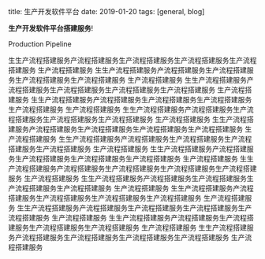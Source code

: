 title: 生产开发软件平台
date: 2019-01-20
tags: [general, blog]

**生产开发软件平台搭建服务**!


Production Pipeline


生生产流程搭建服务产流程搭建服务生产流程搭建服务生产流程搭建服务生产流程搭建服务
生产流程搭建服务
生生产流程搭建服务产流程搭建服务生产流程搭建服务生产流程搭建服务生产流程搭建服务
生产流程搭建服务
生生产流程搭建服务产流程搭建服务生产流程搭建服务生产流程搭建服务生产流程搭建服务
生产流程搭建服务
生生产流程搭建服务产流程搭建服务生产流程搭建服务生产流程搭建服务生产流程搭建服务
生产流程搭建服务
生生产流程搭建服务产流程搭建服务生产流程搭建服务生产流程搭建服务生产流程搭建服务
生产流程搭建服务
生生产流程搭建服务产流程搭建服务生产流程搭建服务生产流程搭建服务生产流程搭建服务
生产流程搭建服务
生生产流程搭建服务产流程搭建服务生产流程搭建服务生产流程搭建服务生产流程搭建服务
生产流程搭建服务
生生产流程搭建服务产流程搭建服务生产流程搭建服务生产流程搭建服务生产流程搭建服务
生产流程搭建服务
生生产流程搭建服务产流程搭建服务生产流程搭建服务生产流程搭建服务生产流程搭建服务
生产流程搭建服务
生生产流程搭建服务产流程搭建服务生产流程搭建服务生产流程搭建服务生产流程搭建服务
生产流程搭建服务
生生产流程搭建服务产流程搭建服务生产流程搭建服务生产流程搭建服务生产流程搭建服务
生产流程搭建服务
生生产流程搭建服务产流程搭建服务生产流程搭建服务生产流程搭建服务生产流程搭建服务
生产流程搭建服务
生生产流程搭建服务产流程搭建服务生产流程搭建服务生产流程搭建服务生产流程搭建服务
生产流程搭建服务
生生产流程搭建服务产流程搭建服务生产流程搭建服务生产流程搭建服务生产流程搭建服务
生产流程搭建服务